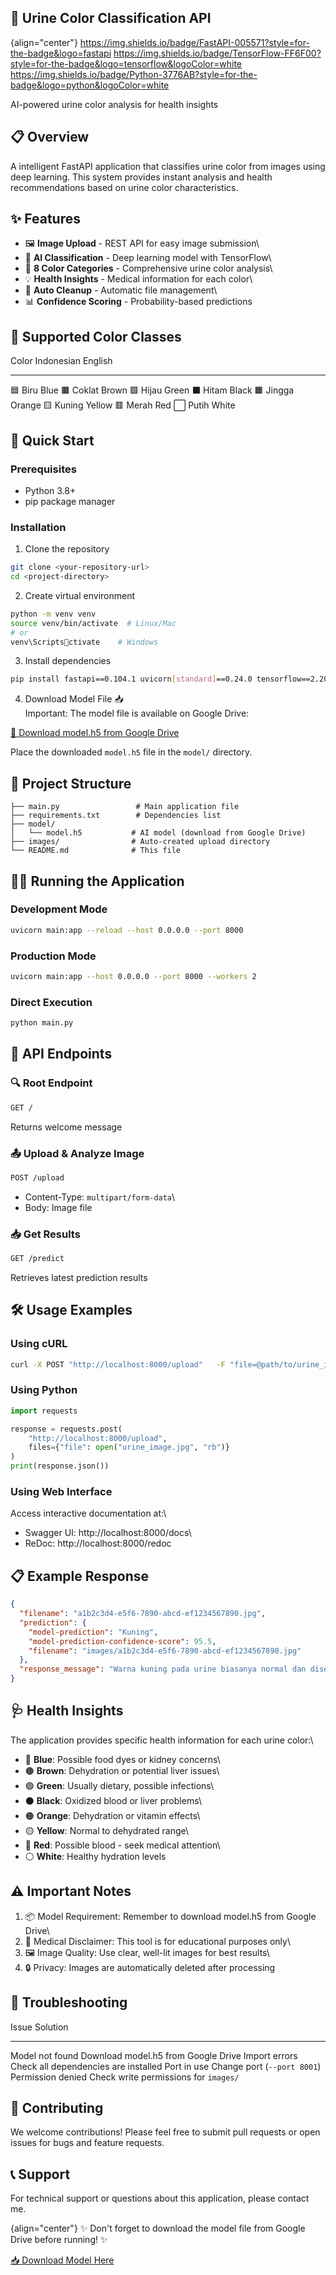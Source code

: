 ## 🎨 Urine Color Classification API

{align="center"}
https://img.shields.io/badge/FastAPI-005571?style=for-the-badge&logo=fastapi
https://img.shields.io/badge/TensorFlow-FF6F00?style=for-the-badge&logo=tensorflow&logoColor=white
https://img.shields.io/badge/Python-3776AB?style=for-the-badge&logo=python&logoColor=white

AI-powered urine color analysis for health insights


## 📋 Overview

A intelligent FastAPI application that classifies urine color from
images using deep learning. This system provides instant analysis and
health recommendations based on urine color characteristics.

## ✨ Features

-   🖼️ **Image Upload** - REST API for easy image submission\
-   🧠 **AI Classification** - Deep learning model with TensorFlow\
-   🎯 **8 Color Categories** - Comprehensive urine color analysis\
-   💡 **Health Insights** - Medical information for each color\
-   🧹 **Auto Cleanup** - Automatic file management\
-   📊 **Confidence Scoring** - Probability-based predictions

## 🎨 Supported Color Classes

  Color   Indonesian   English
  ------- ------------ ---------
  🟦      Biru         Blue
  🟫      Coklat       Brown
  🟩      Hijau        Green
  ⬛      Hitam        Black
  🟧      Jingga       Orange
  🟨      Kuning       Yellow
  🟥      Merah        Red
  ⬜      Putih        White

## 🚀 Quick Start

### Prerequisites

-   Python 3.8+
-   pip package manager

### Installation

1.  Clone the repository

``` bash
git clone <your-repository-url>
cd <project-directory>
```

2.  Create virtual environment

``` bash
python -m venv venv
source venv/bin/activate  # Linux/Mac
# or
venv\Scriptsctivate    # Windows
```

3.  Install dependencies

``` bash
pip install fastapi==0.104.1 uvicorn[standard]==0.24.0 tensorflow==2.20.0 numpy==1.26.4 pillow==10.3.0 python-multipart==0.0.9
```

4.  Download Model File 📥\
    Important: The model file is available on Google Drive:

[🔗 Download model.h5 from Google
Drive](https://drive.google.com/drive/folders/1Z9SzeX64ijgbtLytaR5hjHju3UupzI9L?usp=drive_link)

Place the downloaded `model.h5` file in the `model/` directory.

## 📂 Project Structure

``` text
├── main.py                 # Main application file
├── requirements.txt        # Dependencies list
├── model/
│   └── model.h5           # AI model (download from Google Drive)
├── images/                # Auto-created upload directory
└── README.md              # This file
```

## 🏃‍♂️ Running the Application

### Development Mode

``` bash
uvicorn main:app --reload --host 0.0.0.0 --port 8000
```

### Production Mode

``` bash
uvicorn main:app --host 0.0.0.0 --port 8000 --workers 2
```

### Direct Execution

``` bash
python main.py
```

## 📡 API Endpoints

### 🔍 Root Endpoint

``` bash
GET /
```

Returns welcome message

### 📤 Upload & Analyze Image

``` bash
POST /upload
```

-   Content-Type: `multipart/form-data`\
-   Body: Image file

### 📥 Get Results

``` bash
GET /predict
```

Retrieves latest prediction results

## 🛠️ Usage Examples

### Using cURL

``` bash
curl -X POST "http://localhost:8000/upload"   -F "file=@path/to/urine_image.jpg"
```

### Using Python

``` python
import requests

response = requests.post(
    "http://localhost:8000/upload",
    files={"file": open("urine_image.jpg", "rb")}
)
print(response.json())
```

### Using Web Interface

Access interactive documentation at:\
- Swagger UI: http://localhost:8000/docs\
- ReDoc: http://localhost:8000/redoc

## 📋 Example Response

``` json
{
  "filename": "a1b2c3d4-e5f6-7890-abcd-ef1234567890.jpg",
  "prediction": {
    "model-prediction": "Kuning",
    "model-prediction-confidence-score": 95.5,
    "filename": "images/a1b2c3d4-e5f6-7890-abcd-ef1234567890.jpg"
  },
  "response_message": "Warna kuning pada urine biasanya normal dan disebabkan oleh pigmen urine yang disebut urobilin. Namun, warna kuning yang sangat gelap atau kuning kecoklatan bisa menunjukkan dehidrasi. Pastikan untuk cukup minum air."
}
```

## 🩺 Health Insights

The application provides specific health information for each urine
color:\
- 🔵 **Blue**: Possible food dyes or kidney concerns\
- 🟤 **Brown**: Dehydration or potential liver issues\
- 🟢 **Green**: Usually dietary, possible infections\
- ⚫ **Black**: Oxidized blood or liver problems\
- 🟠 **Orange**: Dehydration or vitamin effects\
- 🟡 **Yellow**: Normal to dehydrated range\
- 🔴 **Red**: Possible blood - seek medical attention\
- ⚪ **White**: Healthy hydration levels

## ⚠️ Important Notes

1.  📦 Model Requirement: Remember to download model.h5 from Google
    Drive\
2.  🏥 Medical Disclaimer: This tool is for educational purposes only\
3.  🖼️ Image Quality: Use clear, well-lit images for best results\
4.  🔒 Privacy: Images are automatically deleted after processing

## 🐛 Troubleshooting

  Issue               Solution
  ------------------- ---------------------------------------
  Model not found     Download model.h5 from Google Drive
  Import errors       Check all dependencies are installed
  Port in use         Change port (`--port 8001`)
  Permission denied   Check write permissions for `images/`

## 🤝 Contributing

We welcome contributions! Please feel free to submit pull requests or
open issues for bugs and feature requests.

## 📞 Support

For technical support or questions about this application, please
contact me.

{align="center"}
✨ Don't forget to download the model file from Google Drive before
running! ✨

[📥 Download Model
Here](https://drive.google.com/drive/folders/1Z9SzeX64ijgbtLytaR5hjHju3UupzI9L?usp=drive_link)

